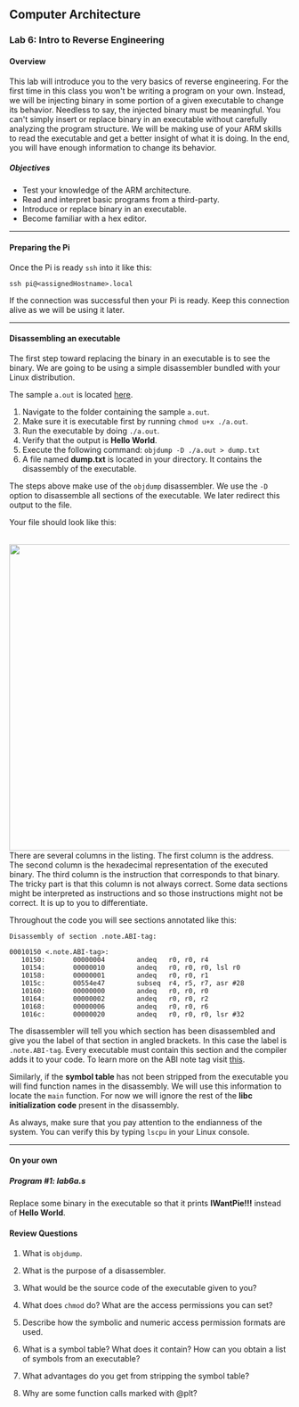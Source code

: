 ## Computer Architecture
### Lab 6: Intro to Reverse Engineering

#### Overview
This lab will introduce you to the very basics of reverse engineering. For the first time in this class you won't be writing a program on your own. Instead, we will be injecting binary in some portion of a given executable to change its behavior. Needless to say, the injected binary must be meaningful. You can't simply insert or replace binary in an executable without carefully analyzing the program structure. We will be making use of your ARM skills to read the executable and get a better insight of what it is doing. In the end, you will have enough information to change its behavior.

##### Objectives
* Test your knowledge of the ARM architecture.
* Read and interpret basic programs from a third-party.
* Introduce or replace binary in an executable.
* Become familiar with a hex editor.

---

#### Preparing the Pi
Once the Pi is ready `ssh` into it like this:

```console
ssh pi@<assignedHostname>.local
```

If the connection was successful then your Pi is ready. Keep this connection alive as we will be using it later.

----

#### Disassembling an executable
The first step toward replacing the binary in an executable is to see the binary. We are going to be using a simple disassembler bundled with your Linux distribution.

The sample `a.out` is located [here](https://github.com/xaviermerino/ECE4551-Computer-Architecture/blob/master/Lab-6/a.out?raw=true).

1. Navigate to the folder containing the sample `a.out`.
2. Make sure it is executable first by running `chmod u+x ./a.out`.
3. Run the executable by doing `./a.out`.
4. Verify that the output is **Hello World**.
5. Execute the following command: `objdump -D ./a.out > dump.txt`
6. A file named **dump.txt** is located in your directory. It contains the disassembly of the executable.

The steps above make use of the `objdump` disassembler. We use the `-D` option to disassemble all sections of the executable. We later redirect this output to the file.

Your file should look like this:

<br>
<img src="https://github.com/xaviermerino/ECE4551-Computer-Architecture/blob/master/Lab-6/dump.png?raw=true" width="550">

<br>
There are several columns in the listing. The first column is the address. The second column is the hexadecimal representation of the executed binary. The third column is the instruction that corresponds to that binary. The tricky part is that this column is not always correct. Some data sections might be interpreted as instructions and so those instructions might not be correct. It is up to you to differentiate.

Throughout the code you will see sections annotated like this:

```
Disassembly of section .note.ABI-tag:

00010150 <.note.ABI-tag>:
   10150:       00000004        andeq   r0, r0, r4
   10154:       00000010        andeq   r0, r0, r0, lsl r0
   10158:       00000001        andeq   r0, r0, r1
   1015c:       00554e47        subseq  r4, r5, r7, asr #28
   10160:       00000000        andeq   r0, r0, r0
   10164:       00000002        andeq   r0, r0, r2
   10168:       00000006        andeq   r0, r0, r6
   1016c:       00000020        andeq   r0, r0, r0, lsr #32
```

The disassembler will tell you which section has been disassembled and give you the label of that section in angled brackets. In this case the label is `.note.ABI-tag`. Every executable must contain this section and the compiler adds it to your code. To learn more on the ABI note tag visit [this](https://refspecs.linuxfoundation.org/LSB_1.2.0/gLSB/noteabitag.html).

Similarly, if the **symbol table** has not been stripped from the executable you will find function names in the disassembly. We will use this information to locate the `main` function. For now we will ignore the rest of the **libc initialization code** present in the disassembly.

As always, make sure that you pay attention to the endianness of the system. You can verify this by typing `lscpu` in your Linux console.

---

#### On your own

##### Program #1: lab6a.s
Replace some binary in the executable so that it prints **IWantPie!!!** instead of **Hello World**.

#### Review Questions

1. What is `objdump`.

2. What is the purpose of a disassembler.

3. What would be the source code of the executable given to you?

4. What does `chmod` do? What are the access permissions you can set?

5. Describe how the symbolic and numeric access permission formats are used.

6. What is a symbol table? What does it contain? How can you obtain a list of symbols from an executable?

7. What advantages do you get from stripping the symbol table?

8. Why are some function calls marked with @plt?
